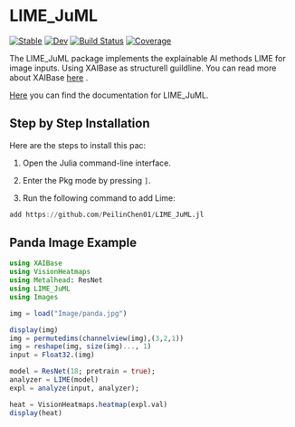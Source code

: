 # LIME_JuML

[![Stable](https://img.shields.io/badge/docs-stable-blue.svg)](https://PeilinChen01.github.io/LIME_JuML/dev/)
[![Dev](https://img.shields.io/badge/docs-dev-blue.svg)](https://PeilinChen01.github.io/LIME_JuML/dev/)
[![Build Status](https://github.com/PeilinChen01/LIME_JuML/actions/workflows/CI.yml/badge.svg?branch=main)](https://github.com/PeilinChen01/LIME_JuML/actions/workflows/CI.yml?query=branch%3Amain)
[![Coverage](https://codecov.io/gh/PeilinChen01/LIME_JuML/branch/main/graph/badge.svg)](https://codecov.io/gh/PeilinChen01/LIME_JuML)

The LIME_JuML package implements the explainable AI methods LIME for image inputs. Using XAIBase as structurell guildline. You can read more about XAIBase [here](https://julia-xai.github.io/XAIBase.jl/dev) .

[Here](https://PeilinChen01.github.io/LIME_JuML/dev/) you can find the documentation for LIME_JuML.


## Step by Step Installation
Here are the steps to install this pac:

1. Open the Julia command-line interface.

2.  Enter the Pkg mode by pressing `]`.

3.  Run the following command to add Lime:

```julia
add https://github.com/PeilinChen01/LIME_JuML.jl
```

## Panda Image Example
```julia
using XAIBase
using VisionHeatmaps
using Metalhead: ResNet
using LIME_JuML
using Images

img = load("Image/panda.jpg")

display(img)
img = permutedims(channelview(img),(3,2,1))
img = reshape(img, size(img)..., 1)
input = Float32.(img)

model = ResNet(18; pretrain = true);
analyzer = LIME(model)
expl = analyze(input, analyzer);

heat = VisionHeatmaps.heatmap(expl.val)
display(heat)
```
